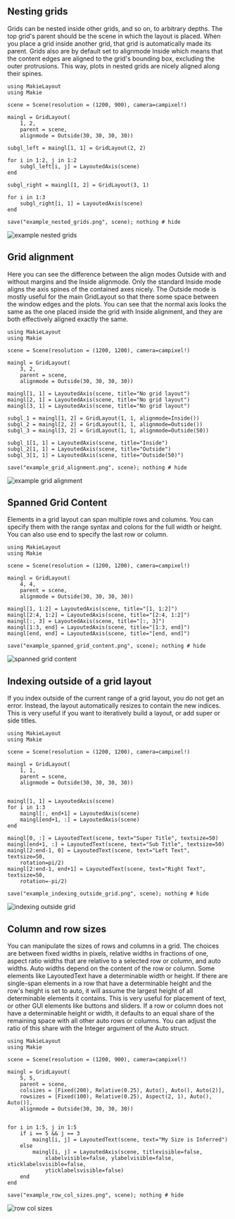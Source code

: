 ## Nesting grids

Grids can be nested inside other grids, and so on, to arbitrary depths. The top
grid's parent should be the scene in which the layout is placed. When you place
a grid inside another grid, that grid is automatically made its parent. Grids
also are by default set to alignmode Inside which means that the content edges
are aligned to the grid's bounding box, excluding the outer protrusions. This way,
plots in nested grids are nicely aligned along their spines.

```@example
using MakieLayout
using Makie

scene = Scene(resolution = (1200, 900), camera=campixel!)

maingl = GridLayout(
    1, 2,
    parent = scene,
    alignmode = Outside(30, 30, 30, 30))

subgl_left = maingl[1, 1] = GridLayout(2, 2)

for i in 1:2, j in 1:2
    subgl_left[i, j] = LayoutedAxis(scene)
end

subgl_right = maingl[1, 2] = GridLayout(3, 1)

for i in 1:3
    subgl_right[i, 1] = LayoutedAxis(scene)
end

save("example_nested_grids.png", scene); nothing # hide
```

![example nested grids](example_nested_grids.png)

## Grid alignment

Here you can see the difference between the align modes Outside with and without
margins and the Inside alignmode. Only the standard Inside mode aligns the axis
spines of the contained axes nicely. The Outside mode is mostly useful for the
main GridLayout so that there some space between the window edges and the plots.
You can see that the normal axis looks the same as the one placed inside the
grid with Inside alignment, and they are both effectively aligned exactly the same.

```@example
using MakieLayout
using Makie

scene = Scene(resolution = (1200, 1200), camera=campixel!)

maingl = GridLayout(
    3, 2,
    parent = scene,
    alignmode = Outside(30, 30, 30, 30))

maingl[1, 1] = LayoutedAxis(scene, title="No grid layout")
maingl[2, 1] = LayoutedAxis(scene, title="No grid layout")
maingl[3, 1] = LayoutedAxis(scene, title="No grid layout")

subgl_1 = maingl[1, 2] = GridLayout(1, 1, alignmode=Inside())
subgl_2 = maingl[2, 2] = GridLayout(1, 1, alignmode=Outside())
subgl_3 = maingl[3, 2] = GridLayout(1, 1, alignmode=Outside(50))

subgl_1[1, 1] = LayoutedAxis(scene, title="Inside")
subgl_2[1, 1] = LayoutedAxis(scene, title="Outside")
subgl_3[1, 1] = LayoutedAxis(scene, title="Outside(50)")

save("example_grid_alignment.png", scene); nothing # hide
```

![example grid alignment](example_grid_alignment.png)

## Spanned Grid Content

Elements in a grid layout can span multiple rows and columns. You can specify
them with the range syntax and colons for the full width or height. You can
also use end to specify the last row or column.

```@example
using MakieLayout
using Makie

scene = Scene(resolution = (1200, 1200), camera=campixel!)

maingl = GridLayout(
    4, 4,
    parent = scene,
    alignmode = Outside(30, 30, 30, 30))

maingl[1, 1:2] = LayoutedAxis(scene, title="[1, 1:2]")
maingl[2:4, 1:2] = LayoutedAxis(scene, title="[2:4, 1:2]")
maingl[:, 3] = LayoutedAxis(scene, title="[:, 3]")
maingl[1:3, end] = LayoutedAxis(scene, title="[1:3, end]")
maingl[end, end] = LayoutedAxis(scene, title="[end, end]")

save("example_spanned_grid_content.png", scene); nothing # hide
```

![spanned grid content](example_spanned_grid_content.png)

## Indexing outside of a grid layout

If you index outside of the current range of a grid layout, you do not get an
error. Instead, the layout automatically resizes to contain the new indices.
This is very useful if you want to iteratively build a layout, or add super or
side titles.

```@example
using MakieLayout
using Makie

scene = Scene(resolution = (1200, 1200), camera=campixel!)

maingl = GridLayout(
    1, 1,
    parent = scene,
    alignmode = Outside(30, 30, 30, 30))


maingl[1, 1] = LayoutedAxis(scene)
for i in 1:3
    maingl[:, end+1] = LayoutedAxis(scene)
    maingl[end+1, :] = LayoutedAxis(scene)
end

maingl[0, :] = LayoutedText(scene, text="Super Title", textsize=50)
maingl[end+1, :] = LayoutedText(scene, text="Sub Title", textsize=50)
maingl[2:end-1, 0] = LayoutedText(scene, text="Left Text", textsize=50,
    rotation=pi/2)
maingl[2:end-1, end+1] = LayoutedText(scene, text="Right Text", textsize=50,
    rotation=-pi/2)

save("example_indexing_outside_grid.png", scene); nothing # hide
```

![indexing outside grid](example_indexing_outside_grid.png)

## Column and row sizes

You can manipulate the sizes of rows and columns in a grid. The choices are
between fixed widths in pixels, relative widths in fractions of one, aspect
ratio widths that are relative to a selected row or column, and auto widths.
Auto widths depend on the content of the row or column. Some elements like
LayoutedText have a determinable width or height. If there are single-span
elements in a row that have a determinable height and the row's height is set
to auto, it will assume the largest height of all determinable elements it contains.
This is very useful for placement of text, or other GUI elements like buttons
and sliders. If a row or column does not have a determinable height or width,
it defaults to an equal share of the remaining space with all other auto rows or
columns. You can adjust the ratio of this share with the Integer argument of the
Auto struct.

```@example
using MakieLayout
using Makie

scene = Scene(resolution = (1200, 900), camera=campixel!)

maingl = GridLayout(
    5, 5,
    parent = scene,
    colsizes = [Fixed(200), Relative(0.25), Auto(), Auto(), Auto(2)],
    rowsizes = [Fixed(100), Relative(0.25), Aspect(2, 1), Auto(), Auto()],
    alignmode = Outside(30, 30, 30, 30))


for i in 1:5, j in 1:5
    if i == 5 && j == 3
        maingl[i, j] = LayoutedText(scene, text="My Size is Inferred")
    else
        maingl[i, j] = LayoutedAxis(scene, titlevisible=false,
            xlabelvisible=false, ylabelvisible=false, xticklabelsvisible=false,
            yticklabelsvisible=false)
    end
end

save("example_row_col_sizes.png", scene); nothing # hide
```

![row col sizes](example_row_col_sizes.png)
